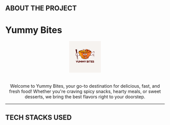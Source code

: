 ## ABOUT THE PROJECT

<h1> Yummy Bites </h1>
<div align="center"  width="100" height="100">
  <img src="assets/images/logo.jpeg" alt="html"  height="100"/>
  <br>
  <br>
  <p>Welcome to Yummy Bites, your go-to destination for delicious, fast, and fresh food! Whether you're craving spicy snacks, hearty meals, or sweet desserts, we bring the best flavors right to your doorstep.</p>
</div>
<hr>

## TECH STACKS USED
